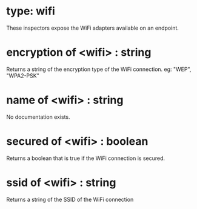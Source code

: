 # type: wifi

These inspectors expose the WiFi adapters available on an endpoint.

# encryption of &lt;wifi&gt; : string

Returns a string of the encryption type of the WiFi connection. eg: "WEP", "WPA2-PSK"

# name of &lt;wifi&gt; : string

No documentation exists.

# secured of &lt;wifi&gt; : boolean

Returns a boolean that is true if the WiFi connection is secured.

# ssid of &lt;wifi&gt; : string

Returns a string of the SSID of the WiFi connection
